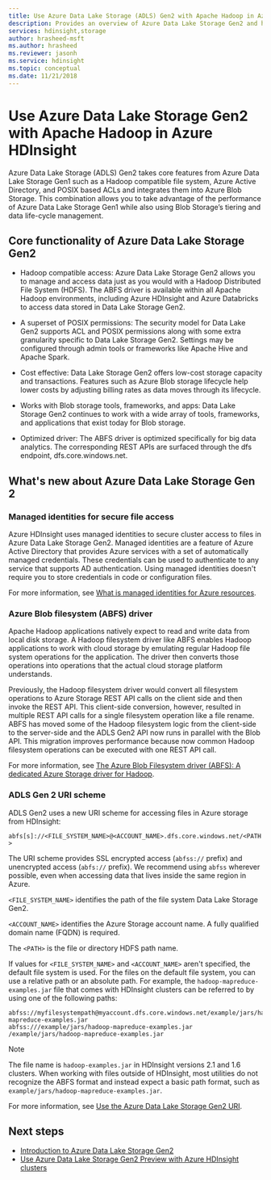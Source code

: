 ```yaml
---
title: Use Azure Data Lake Storage (ADLS) Gen2 with Apache Hadoop in Azure HDInsight
description: Provides an overview of Azure Data Lake Storage Gen2 and how it works with Azure HDInsight.
services: hdinsight,storage
author: hrasheed-msft
ms.author: hrasheed
ms.reviewer: jasonh
ms.service: hdinsight
ms.topic: conceptual
ms.date: 11/21/2018
---
```

# Use Azure Data Lake Storage Gen2 with Apache Hadoop in Azure HDInsight

Azure Data Lake Storage (ADLS) Gen2 takes core features from Azure Data Lake Storage Gen1 such as a Hadoop compatible file system, Azure Active Directory, and POSIX based ACLs and integrates them into Azure Blob Storage. This combination allows you to take advantage of the performance of Azure Data Lake Storage Gen1 while also using Blob Storage’s tiering and data life-cycle management.

## Core functionality of Azure Data Lake Storage Gen2

- Hadoop compatible access: Azure Data Lake Storage Gen2 allows you to manage and access data just as you would with a Hadoop Distributed File System (HDFS). The ABFS driver is available within all Apache Hadoop environments, including Azure HDInsight and Azure Databricks to access data stored in Data Lake Storage Gen2.

- A superset of POSIX permissions: The security model for Data Lake Gen2 supports ACL and POSIX permissions along with some extra granularity specific to Data Lake Storage Gen2. Settings may be configured through admin tools or frameworks like Apache Hive and Apache Spark.

- Cost effective: Data Lake Storage Gen2 offers low-cost storage capacity and transactions. Features such as Azure Blob storage lifecycle help lower costs by adjusting billing rates as data moves through its lifecycle.

- Works with Blob storage tools, frameworks, and apps: Data Lake Storage Gen2 continues to work with a wide array of tools, frameworks, and applications that exist today for Blob storage.

- Optimized driver: The ABFS driver is optimized specifically for big data analytics. The corresponding REST APIs are surfaced through the dfs endpoint, dfs.core.windows.net.

## What's new about Azure Data Lake Storage Gen 2

### Managed identities for secure file access

Azure HDInsight uses managed identities to secure cluster access to files in Azure Data Lake Storage Gen2. Managed identities are a feature of Azure Active Directory that provides Azure services with a set of automatically managed credentials. These credentials can be used to authenticate to any service that supports AD authentication. Using managed identities doesn't require you to store credentials in code or configuration files.

For more information, see [What is managed identities for Azure resources](../active-directory/managed-identities-azure-resources/overview.md).

### Azure Blob filesystem (ABFS) driver

Apache Hadoop applications natively expect to read and write data from local disk storage. A Hadoop filesystem driver like ABFS enables Hadoop applications to work with cloud storage by emulating regular Hadoop file system operations for the application. The driver then converts those operations into operations that the actual cloud storage platform understands.

Previously, the Hadoop filesystem driver would convert all filesystem operations to Azure Storage REST API calls on the client side and then invoke the REST API. This client-side conversion, however, resulted in multiple REST API calls for a single filesystem operation like a file rename. ABFS has moved some of the Hadoop filesystem logic from the client-side to the server-side and the ADLS Gen2 API now runs in parallel with the Blob API. This migration improves performance because now common Hadoop filesystem operations can be executed with one REST API call.

For more information, see [The Azure Blob Filesystem driver (ABFS): A dedicated Azure Storage driver for Hadoop](../storage/data-lake-storage/abfs-driver.md).

### ADLS Gen 2 URI scheme

ADLS Gen2 uses a new URI scheme for accessing files in Azure storage from HDInsight:

`abfs[s]://<FILE_SYSTEM_NAME>@<ACCOUNT_NAME>.dfs.core.windows.net/<PATH>`

The URI scheme provides SSL encrypted access (`abfss://` prefix) and unencrypted access (`abfs://` prefix). We recommend using `abfss` wherever possible, even when accessing data that lives inside the same region in Azure.

`<FILE_SYSTEM_NAME>` identifies the path of the file system Data Lake Storage Gen2.

`<ACCOUNT_NAME>` identifies the Azure Storage account name. A fully qualified domain name (FQDN) is required.

The `<PATH>` is the file or directory HDFS path name.

If values for `<FILE_SYSTEM_NAME>` and `<ACCOUNT_NAME>` aren't specified, the default file system is used. For the files on the default file system, you can use a relative path or an absolute path. For example, the `hadoop-mapreduce-examples.jar` file that comes with HDInsight clusters can be referred to by using one of the following paths:

```
abfss://myfilesystempath@myaccount.dfs.core.windows.net/example/jars/hadoop-mapreduce-examples.jar
abfss:///example/jars/hadoop-mapreduce-examples.jar /example/jars/hadoop-mapreduce-examples.jar
```

> [!Note]
> The file name is `hadoop-examples.jar` in HDInsight versions 2.1 and 1.6 clusters. When working with files outside of HDInsight, most utilities do not recognize the ABFS format and instead expect a basic path format, such as `example/jars/hadoop-mapreduce-examples.jar`.

For more information, see [Use the Azure Data Lake Storage Gen2 URI](../storage/data-lake-storage/introduction-abfs-uri.md).

## Next steps
- [Introduction to Azure Data Lake Storage Gen2](../storage/data-lake-storage/introduction.md)
- [Use Azure Data Lake Storage Gen2 Preview with Azure HDInsight clusters](../storage/data-lake-storage/use-hdi-cluster.md)